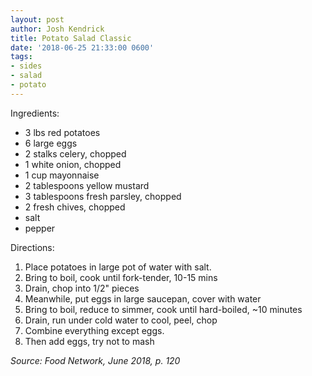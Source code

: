 ```yaml
---
layout: post
author: Josh Kendrick
title: Potato Salad Classic
date: '2018-06-25 21:33:00 0600'
tags:
- sides
- salad
- potato
---
```


Ingredients:
* 3 lbs red potatoes
* 6 large eggs
* 2 stalks celery, chopped
* 1 white onion, chopped
* 1 cup mayonnaise
* 2 tablespoons yellow mustard
* 3 tablespoons fresh parsley, chopped
* 2 fresh chives, chopped
* salt
* pepper

Directions:
1. Place potatoes in large pot of water with salt.
2. Bring to boil, cook until fork-tender, 10-15 mins
3. Drain, chop into 1/2" pieces
4. Meanwhile, put eggs in large saucepan, cover with water
5. Bring to boil, reduce to simmer, cook until hard-boiled, ~10 minutes
6. Drain, run under cold water to cool, peel, chop
7. Combine everything except eggs.
8. Then add eggs, try not to mash

*Source: Food Network, June 2018, p. 120*